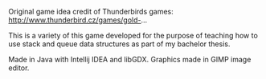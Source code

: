 Original game idea credit of Thunderbirds games: http://www.thunderbird.cz/games/gold-...

This is a variety of this game developed for the purpose of teaching how to use stack and queue data structures as part of my bachelor thesis.

Made in Java with Intellij IDEA and libGDX. Graphics made in GIMP image editor.
